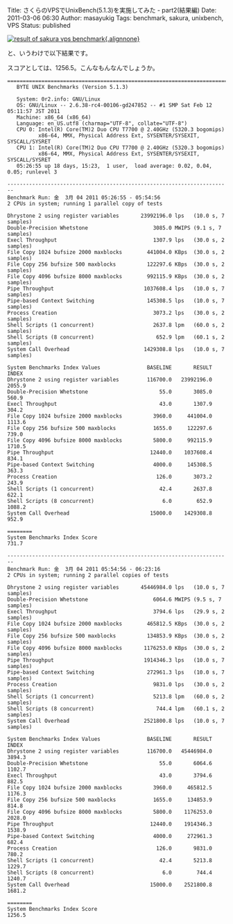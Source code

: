 Title: さくらのVPSでUnixBench(5.1.3)を実施してみた - part2(結果編)
Date: 2011-03-06 06:30
Author: masayukig
Tags: benchmark, sakura, unixbench, VPS
Status: published

[![result of sakura vps
benchmark](http://farm6.static.flickr.com/5136/5500656344_6a9db11cd9_m.jpg){.alignnone}](http://www.flickr.com/photos/31362181@N08/5500656344/ "result of sakura vps benchmark")

と、いうわけで以下結果です。

スコアとしては、1256.5。こんなもんなんでしょうか。

    ========================================================================
       BYTE UNIX Benchmarks (Version 5.1.3)

       System: 0r2.info: GNU/Linux
       OS: GNU/Linux -- 2.6.38-rc4-00106-gd247852 -- #1 SMP Sat Feb 12 05:11:57 JST 2011
       Machine: x86_64 (x86_64)
       Language: en_US.utf8 (charmap="UTF-8", collate="UTF-8")
       CPU 0: Intel(R) Core(TM)2 Duo CPU T7700 @ 2.40GHz (5320.3 bogomips)
              x86-64, MMX, Physical Address Ext, SYSENTER/SYSEXIT, SYSCALL/SYSRET
       CPU 1: Intel(R) Core(TM)2 Duo CPU T7700 @ 2.40GHz (5320.3 bogomips)
              x86-64, MMX, Physical Address Ext, SYSENTER/SYSEXIT, SYSCALL/SYSRET
       05:26:55 up 18 days, 15:23,  1 user,  load average: 0.02, 0.04, 0.05; runlevel 3

    ------------------------------------------------------------------------
    Benchmark Run: 金  3月 04 2011 05:26:55 - 05:54:56
    2 CPUs in system; running 1 parallel copy of tests

    Dhrystone 2 using register variables       23992196.0 lps   (10.0 s, 7 samples)
    Double-Precision Whetstone                     3085.0 MWIPS (9.1 s, 7 samples)
    Execl Throughput                               1307.9 lps   (30.0 s, 2 samples)
    File Copy 1024 bufsize 2000 maxblocks        441004.0 KBps  (30.0 s, 2 samples)
    File Copy 256 bufsize 500 maxblocks          122297.6 KBps  (30.0 s, 2 samples)
    File Copy 4096 bufsize 8000 maxblocks        992115.9 KBps  (30.0 s, 2 samples)
    Pipe Throughput                             1037608.4 lps   (10.0 s, 7 samples)
    Pipe-based Context Switching                 145308.5 lps   (10.0 s, 7 samples)
    Process Creation                               3073.2 lps   (30.0 s, 2 samples)
    Shell Scripts (1 concurrent)                   2637.8 lpm   (60.0 s, 2 samples)
    Shell Scripts (8 concurrent)                    652.9 lpm   (60.1 s, 2 samples)
    System Call Overhead                        1429308.8 lps   (10.0 s, 7 samples)

    System Benchmarks Index Values               BASELINE       RESULT    INDEX
    Dhrystone 2 using register variables         116700.0   23992196.0   2055.9
    Double-Precision Whetstone                       55.0       3085.0    560.9
    Execl Throughput                                 43.0       1307.9    304.2
    File Copy 1024 bufsize 2000 maxblocks          3960.0     441004.0   1113.6
    File Copy 256 bufsize 500 maxblocks            1655.0     122297.6    739.0
    File Copy 4096 bufsize 8000 maxblocks          5800.0     992115.9   1710.5
    Pipe Throughput                               12440.0    1037608.4    834.1
    Pipe-based Context Switching                   4000.0     145308.5    363.3
    Process Creation                                126.0       3073.2    243.9
    Shell Scripts (1 concurrent)                     42.4       2637.8    622.1
    Shell Scripts (8 concurrent)                      6.0        652.9   1088.2
    System Call Overhead                          15000.0    1429308.8    952.9
                                                                       ========
    System Benchmarks Index Score                                         731.7

    ------------------------------------------------------------------------
    Benchmark Run: 金  3月 04 2011 05:54:56 - 06:23:16
    2 CPUs in system; running 2 parallel copies of tests

    Dhrystone 2 using register variables       45446984.0 lps   (10.0 s, 7 samples)
    Double-Precision Whetstone                     6064.6 MWIPS (9.5 s, 7 samples)
    Execl Throughput                               3794.6 lps   (29.9 s, 2 samples)
    File Copy 1024 bufsize 2000 maxblocks        465812.5 KBps  (30.0 s, 2 samples)
    File Copy 256 bufsize 500 maxblocks          134853.9 KBps  (30.0 s, 2 samples)
    File Copy 4096 bufsize 8000 maxblocks       1176253.0 KBps  (30.0 s, 2 samples)
    Pipe Throughput                             1914346.3 lps   (10.0 s, 7 samples)
    Pipe-based Context Switching                 272961.3 lps   (10.0 s, 7 samples)
    Process Creation                               9831.0 lps   (30.0 s, 2 samples)
    Shell Scripts (1 concurrent)                   5213.8 lpm   (60.0 s, 2 samples)
    Shell Scripts (8 concurrent)                    744.4 lpm   (60.1 s, 2 samples)
    System Call Overhead                        2521800.8 lps   (10.0 s, 7 samples)

    System Benchmarks Index Values               BASELINE       RESULT    INDEX
    Dhrystone 2 using register variables         116700.0   45446984.0   3894.3
    Double-Precision Whetstone                       55.0       6064.6   1102.7
    Execl Throughput                                 43.0       3794.6    882.5
    File Copy 1024 bufsize 2000 maxblocks          3960.0     465812.5   1176.3
    File Copy 256 bufsize 500 maxblocks            1655.0     134853.9    814.8
    File Copy 4096 bufsize 8000 maxblocks          5800.0    1176253.0   2028.0
    Pipe Throughput                               12440.0    1914346.3   1538.9
    Pipe-based Context Switching                   4000.0     272961.3    682.4
    Process Creation                                126.0       9831.0    780.2
    Shell Scripts (1 concurrent)                     42.4       5213.8   1229.7
    Shell Scripts (8 concurrent)                      6.0        744.4   1240.7
    System Call Overhead                          15000.0    2521800.8   1681.2
                                                                       ========
    System Benchmarks Index Score                                        1256.5
